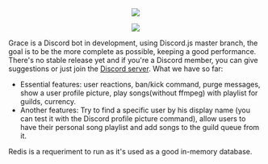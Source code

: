 <div style="text-align:center">
  <img src ="https://i.imgur.com/oYjBF9m.jpg" />
  <p>
  <img src ="https://travis-ci.org/lovinglyy/Grace.js.svg?branch=master" />
</div>

Grace is a Discord bot in development, using Discord.js master branch, the goal is to be the more complete as possible, keeping a good performance. There's no stable release yet and if you're a Discord member, you can give suggestions or just join the [Discord server](https://discord.gg/QtnPqZg).
What we have so far:
  - Essential features: user reactions, ban/kick command, purge messages, show a user profile picture, play songs(without ffmpeg) with playlist for guilds, currency.
  - Another features: Try to find a specific user by his display name (you can test it with the Discord profile picture command), allow users to have their personal song playlist and add songs to the guild queue from it.

Redis is a requeriment to run as it's used as a good in-memory database.
